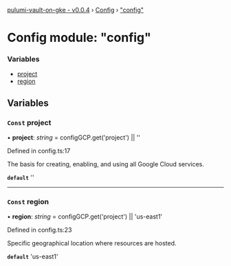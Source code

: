 [pulumi-vault-on-gke - v0.0.4](../../README.md) › [Config](../README.md) › ["config"](_config_.md)

# Config module: "config"

### Variables

* [project](_config_.md#const-project)
* [region](_config_.md#const-region)

## Variables

### `Const` project

• **project**: *string* = configGCP.get('project') || ''

Defined in config.ts:17

The basis for creating, enabling, and using all Google Cloud services.

**`default`** ''

___

### `Const` region

• **region**: *string* = configGCP.get('project') || 'us-east1'

Defined in config.ts:23

Specific geographical location where resources are hosted.

**`default`** 'us-east1'
